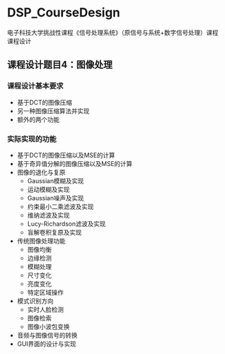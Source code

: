 # DSP_CourseDesign
电子科技大学挑战性课程《信号处理系统》（原信号与系统+数字信号处理）课程课程设计
## 课程设计题目4：图像处理
### 课程设计基本要求
+ 基于DCT的图像压缩
+ 另一种图像压缩算法并实现
+ 额外的两个功能
### 实际实现的功能
+ 基于DCT的图像压缩以及MSE的计算
+ 基于奇异值分解的图像压缩以及MSE的计算
+ 图像的退化与复原
  + Gaussian模糊及实现
  + 运动模糊及实现
  + Gaussian噪声及实现
  + 约束最小二乘滤波及实现
  + 维纳滤波及实现
  + Lucy-Richardson滤波及实现
  + 盲解卷积复原及实现
+ 传统图像处理功能
  + 图像均衡
  + 边缘检测
  + 模糊处理
  + 尺寸变化
  + 亮度变化
  + 特定区域操作
+ 模式识别方向
  + 实时人脸检测
  + 图像检索
  + 图像小波包变换
+ 音频与图像信号的转换
+ GUI界面的设计与实现
